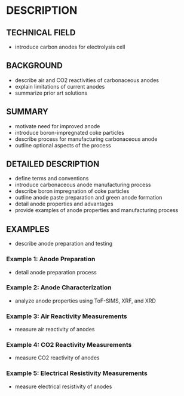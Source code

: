 # DESCRIPTION

## TECHNICAL FIELD

- introduce carbon anodes for electrolysis cell

## BACKGROUND

- describe air and CO2 reactivities of carbonaceous anodes
- explain limitations of current anodes
- summarize prior art solutions

## SUMMARY

- motivate need for improved anode
- introduce boron-impregnated coke particles
- describe process for manufacturing carbonaceous anode
- outline optional aspects of the process

## DETAILED DESCRIPTION

- define terms and conventions
- introduce carbonaceous anode manufacturing process
- describe boron impregnation of coke particles
- outline anode paste preparation and green anode formation
- detail anode properties and advantages
- provide examples of anode properties and manufacturing process

## EXAMPLES

- describe anode preparation and testing

### Example 1: Anode Preparation

- detail anode preparation process

### Example 2: Anode Characterization

- analyze anode properties using ToF-SIMS, XRF, and XRD

### Example 3: Air Reactivity Measurements

- measure air reactivity of anodes

### Example 4: CO2 Reactivity Measurements

- measure CO2 reactivity of anodes

### Example 5: Electrical Resistivity Measurements

- measure electrical resistivity of anodes

